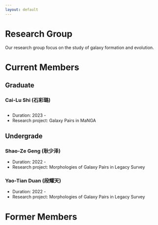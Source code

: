 ```yaml
---
layout: default
---
```


# Research Group

Our research group focus on the study of galaxy formation and evolution.

# Current Members

## Graduate

### Cai-Lu Shi (石彩璐)

<img class="profile-picture" src="">

* Duration: 2023 - 
* Research project: Galaxy Pairs in MaNGA

## Undergrade

### Shao-Ze Geng (耿少泽)
* Duration: 2022 - 
* Research project: Morphologies of Galaxy Pairs in Legacy Survey

### Yao-Tian Duan (段耀天)
* Duration: 2022 - 
* Research project: Morphologies of Galaxy Pairs in Legacy Survey

# Former Members
